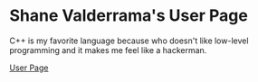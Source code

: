 # Shane Valderrama's User Page

C++ is my favorite language because who doesn't like low-level programming and it makes me feel like a hackerman.

[User Page](https://shaneval.github.io/CSE110/)
